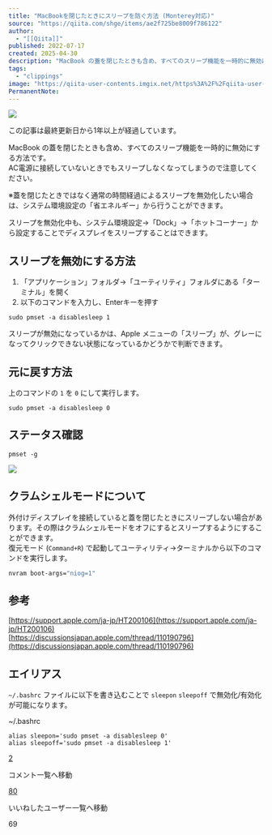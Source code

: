 ```yaml
---
title: "MacBookを閉じたときにスリープを防ぐ方法 (Monterey対応)"
source: "https://qiita.com/shge/items/ae2f725be8009f786122"
author:
  - "[[Qiita]]"
published: 2022-07-17
created: 2025-04-30
description: "MacBook の蓋を閉じたときも含め、すべてのスリープ機能を一時的に無効にする方法です。AC電源に接続していないときでもスリープしなくなってしまうので注意してください。※蓋を閉じたときではなく…"
tags:
  - "clippings"
image: "https://qiita-user-contents.imgix.net/https%3A%2F%2Fqiita-user-contents.imgix.net%2Fhttps%253A%252F%252Fcdn.qiita.com%252Fassets%252Fpublic%252Farticle-ogp-background-afbab5eb44e0b055cce1258705637a91.png%3Fixlib%3Drb-4.0.0%26w%3D1200%26blend64%3DaHR0cHM6Ly9xaWl0YS11c2VyLXByb2ZpbGUtaW1hZ2VzLmltZ2l4Lm5ldC9odHRwcyUzQSUyRiUyRnFpaXRhLWltYWdlLXN0b3JlLnMzLmFtYXpvbmF3cy5jb20lMkYwJTJGMTU1NTg3JTJGcHJvZmlsZS1pbWFnZXMlMkYxNTIyOTkyNjk0P2l4bGliPXJiLTQuMC4wJmFyPTElM0ExJmZpdD1jcm9wJm1hc2s9ZWxsaXBzZSZmbT1wbmczMiZzPTJmMWNiMzIxOTI3ZTYxOTUxZmEzZTE5Y2YzZjE4MzBl%26blend-x%3D120%26blend-y%3D467%26blend-w%3D82%26blend-h%3D82%26blend-mode%3Dnormal%26s%3Dfaaa35425d83dd86c1dde5baae2f8390?ixlib=rb-4.0.0&w=1200&fm=jpg&mark64=aHR0cHM6Ly9xaWl0YS11c2VyLWNvbnRlbnRzLmltZ2l4Lm5ldC9-dGV4dD9peGxpYj1yYi00LjAuMCZ3PTk2MCZoPTMyNCZ0eHQ9TWFjQm9vayVFMyU4MiU5MiVFOSU5NiU4OSVFMyU4MSU5OCVFMyU4MSU5RiVFMyU4MSVBOCVFMyU4MSU4RCVFMyU4MSVBQiVFMyU4MiVCOSVFMyU4MyVBQSVFMyU4MyVCQyVFMyU4MyU5NyVFMyU4MiU5MiVFOSU5OCVCMiVFMyU4MSU5MCVFNiU5NiVCOSVFNiVCMyU5NSUyMCUyOE1vbnRlcmV5JUU1JUFGJUJFJUU1JUJGJTlDJTI5JnR4dC1hbGlnbj1sZWZ0JTJDdG9wJnR4dC1jb2xvcj0lMjMxRTIxMjEmdHh0LWZvbnQ9SGlyYWdpbm8lMjBTYW5zJTIwVzYmdHh0LXNpemU9NTYmdHh0LXBhZD0wJnM9ZDZkYjg2NGEzNzdhNGEwYjU2ODljMDdmOTkxMDM1NTA&mark-x=120&mark-y=112&blend64=aHR0cHM6Ly9xaWl0YS11c2VyLWNvbnRlbnRzLmltZ2l4Lm5ldC9-dGV4dD9peGxpYj1yYi00LjAuMCZ3PTgzOCZoPTU4JnR4dD0lNDBzaGdlJnR4dC1jb2xvcj0lMjMxRTIxMjEmdHh0LWZvbnQ9SGlyYWdpbm8lMjBTYW5zJTIwVzYmdHh0LXNpemU9MzYmdHh0LXBhZD0wJnM9NThhZDM3OTg5YjcwNGQ3NWU5MzNjOTc2MmI0YWZjMzI&blend-x=242&blend-y=480&blend-w=838&blend-h=46&blend-fit=crop&blend-crop=left%2Cbottom&blend-mode=normal&s=ba78b4d17911789b07cddd641af861f3"
PermanentNote:
---
```

![](https://relay-dsp.ad-m.asia/dmp/sync/bizmatrix?pid=c3ed207b574cf11376&d=x18o8hduaj&uid=735078)

この記事は最終更新日から1年以上が経過しています。

MacBook の蓋を閉じたときも含め、すべてのスリープ機能を一時的に無効にする方法です。  
AC電源に接続していないときでもスリープしなくなってしまうので注意してください。

※蓋を閉じたときではなく通常の時間経過によるスリープを無効化したい場合は、システム環境設定の「省エネルギー」から行うことができます。

スリープを無効化中も、システム環境設定→「Dock」→「ホットコーナー」から設定することでディスプレイをスリープすることはできます。

## スリープを無効にする方法

1. 「アプリケーション」フォルダ→「ユーティリティ」フォルダにある「ターミナル」を開く
2. 以下のコマンドを入力し、Enterキーを押す

```shell
sudo pmset -a disablesleep 1
```

スリープが無効になっているかは、Apple メニューの「スリープ」が、グレーになってクリックできない状態になっているかどうかで判断できます。

## 元に戻す方法

上のコマンドの `1` を `0` にして実行します。

```shell
sudo pmset -a disablesleep 0
```

## ステータス確認

```shell
pmset -g
```

[![](https://qiita-image-store.s3.ap-northeast-1.amazonaws.com/0/155587/2cba52ed-979b-c45a-5dfd-ff02527d748d.png)](https://qiita-user-contents.imgix.net/https%3A%2F%2Fqiita-image-store.s3.ap-northeast-1.amazonaws.com%2F0%2F155587%2F2cba52ed-979b-c45a-5dfd-ff02527d748d.png?ixlib=rb-4.0.0&auto=format&gif-q=60&q=75&s=88fc660b4d97f4117f3515e3d58a9307)

## クラムシェルモードについて

外付けディスプレイを接続していると蓋を閉じたときにスリープしない場合があります。その際はクラムシェルモードをオフにするとスリープするようにすることができます。  
復元モード (`Command+R`) で起動してユーティリティ→ターミナルから以下のコマンドを実行します。

```sh
nvram boot-args="niog=1"
```

## 参考

[https://support.apple.com/ja-jp/HT200106](https://support.apple.com/ja-jp/HT200106)  
[https://discussionsjapan.apple.com/thread/110190796](https://discussionsjapan.apple.com/thread/110190796)

## エイリアス

`~/.bashrc` ファイルに以下を書き込むことで `sleepon` `sleepoff` で無効化/有効化が可能になります。

~/.bashrc

```shell
alias sleepon='sudo pmset -a disablesleep 0'
alias sleepoff='sudo pmset -a disablesleep 1'
```

[2](https://qiita.com/shge/items/#comments)

コメント一覧へ移動

[80](https://qiita.com/shge/items/ae2f725be8009f786122/likers)

いいねしたユーザー一覧へ移動

69